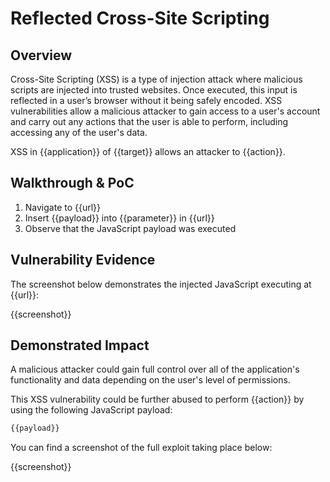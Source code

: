 # Reflected Cross-Site Scripting

## Overview

Cross-Site Scripting (XSS) is a type of injection attack where malicious scripts are injected into trusted websites. Once executed, this input is reflected in a user’s browser without it being safely encoded. XSS vulnerabilities allow a malicious attacker to gain access to a user's account and carry out any actions that the user is able to perform, including accessing any of the user's data.

XSS in {{application}} of {{target}} allows an attacker to {{action}}.

## Walkthrough & PoC

1. Navigate to {{url}}
1. Insert {{payload}} into {{parameter}} in {{url}}
1. Observe that the JavaScript payload was executed

## Vulnerability Evidence

The screenshot below demonstrates the injected JavaScript executing at {{url}}:

{{screenshot}}

## Demonstrated Impact

A malicious attacker could gain full control over all of the application's functionality and data depending on the user's level of permissions.

This XSS vulnerability could be further abused to perform {{action}} by using the following JavaScript payload:

```javascript
{{payload}}
```

You can find a screenshot of the full exploit taking place below:

{{screenshot}}
